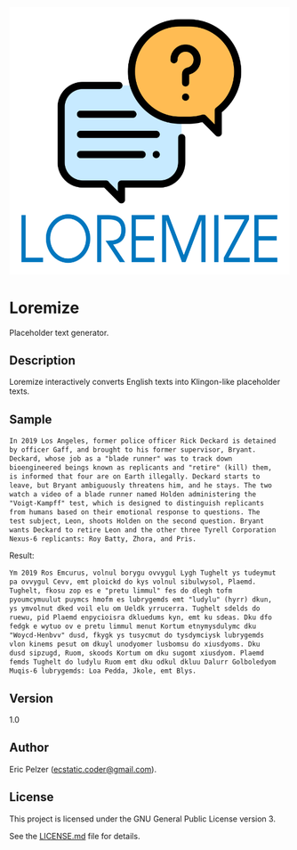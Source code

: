 ![](https://github.com/senselogic/LOREMIZE/blob/master/LOGO/loremize.png)

# Loremize

Placeholder text generator.

## Description

Loremize interactively converts English texts into Klingon-like placeholder texts.

## Sample

```
In 2019 Los Angeles, former police officer Rick Deckard is detained
by officer Gaff, and brought to his former supervisor, Bryant.
Deckard, whose job as a "blade runner" was to track down
bioengineered beings known as replicants and "retire" (kill) them,
is informed that four are on Earth illegally. Deckard starts to
leave, but Bryant ambiguously threatens him, and he stays. The two
watch a video of a blade runner named Holden administering the
"Voigt-Kampff" test, which is designed to distinguish replicants
from humans based on their emotional response to questions. The
test subject, Leon, shoots Holden on the second question. Bryant
wants Deckard to retire Leon and the other three Tyrell Corporation
Nexus-6 replicants: Roy Batty, Zhora, and Pris.
```
Result:
```
Ym 2019 Ros Emcurus, volnul borygu ovvygul Lygh Tughelt ys tudeymut
pa ovvygul Cevv, emt ploickd do kys volnul sibulwysol, Plaemd.
Tughelt, fkosu zop es e "pretu limmul" fes do dlegh tofm
pyoumcymuulut puymcs hmofm es lubrygemds emt "ludylu" (hyrr) dkun,
ys ymvolnut dked voil elu om Ueldk yrrucerra. Tughelt sdelds do
ruewu, pid Plaemd enpycioisra dkluedums kyn, emt ku sdeas. Dku dfo
fedgk e wytuo ov e pretu limmul menut Kortum etnymysdulymc dku
"Woycd-Henbvv" dusd, fkygk ys tusycmut do tysdymciysk lubrygemds
vlon kinems pesut om dkuyl unodyomer lusbomsu do xiusdyoms. Dku
dusd sipzugd, Ruom, skoods Kortum om dku sugomt xiusdyom. Plaemd
femds Tughelt do ludylu Ruom emt dku odkul dkluu Dalurr Golboledyom
Muqis-6 lubrygemds: Loa Pedda, Jkole, emt Blys.
```

## Version

1.0

## Author

Eric Pelzer (ecstatic.coder@gmail.com).

## License

This project is licensed under the GNU General Public License version 3.

See the [LICENSE.md](LICENSE.md) file for details.
